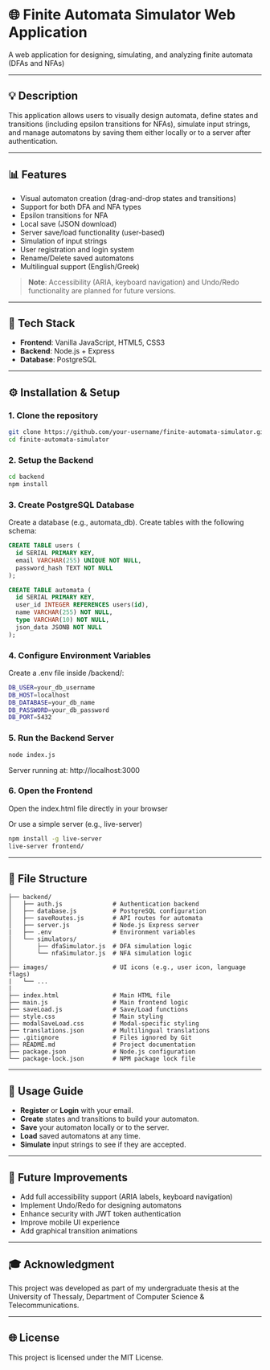 # 🌐 Finite Automata Simulator Web Application 

A web application for designing, simulating, and analyzing finite automata (DFAs and NFAs) 

---

## 💡 Description

This application allows users to visually design automata, define states and transitions (including epsilon transitions for NFAs), simulate input strings, and manage automatons by saving them either locally or to a server after authentication.

---

## 📊 Features

- Visual automaton creation (drag-and-drop states and transitions)
- Support for both DFA and NFA types
- Epsilon transitions for NFA
- Local save (JSON download)
- Server save/load functionality (user-based)
- Simulation of input strings
- User registration and login system
- Rename/Delete saved automatons
- Multilingual support (English/Greek)

> **Note**: Accessibility (ARIA, keyboard navigation) and Undo/Redo functionality are planned for future versions.

---

## 📖 Tech Stack

- **Frontend**: Vanilla JavaScript, HTML5, CSS3
- **Backend**: Node.js + Express
- **Database**: PostgreSQL

---

## ⚙️ Installation & Setup

### 1. Clone the repository

```bash
git clone https://github.com/your-username/finite-automata-simulator.git
cd finite-automata-simulator
```
### 2. Setup the Backend
```bash
cd backend
npm install
```
### 3. Create PostgreSQL Database

Create a database (e.g., automata_db).
Create tables with the following schema:
```sql
CREATE TABLE users (
  id SERIAL PRIMARY KEY,
  email VARCHAR(255) UNIQUE NOT NULL,
  password_hash TEXT NOT NULL
);

CREATE TABLE automata (
  id SERIAL PRIMARY KEY,
  user_id INTEGER REFERENCES users(id),
  name VARCHAR(255) NOT NULL,
  type VARCHAR(10) NOT NULL,
  json_data JSONB NOT NULL
);
```

### 4. Configure Environment Variables

Create a .env file inside /backend/:
```bash
DB_USER=your_db_username
DB_HOST=localhost
DB_DATABASE=your_db_name
DB_PASSWORD=your_db_password
DB_PORT=5432
```

### 5. Run the Backend Server
```bash
node index.js
```

Server running at: http://localhost:3000


### 6. Open the Frontend

Open the index.html file directly in your browser

Or use a simple server (e.g., live-server)
```bash
npm install -g live-server
live-server frontend/
```
---

## 📂 File Structure

```
├── backend/
│   ├── auth.js              # Authentication backend
│   ├── database.js          # PostgreSQL configuration
│   ├── saveRoutes.js        # API routes for automata
│   ├── server.js            # Node.js Express server
|   ├── .env                 # Environment variables
│   └── simulators/
│       ├── dfaSimulator.js  # DFA simulation logic
│       └── nfaSimulator.js  # NFA simulation logic
│
├── images/                  # UI icons (e.g., user icon, language flags)
|   └── ...
|
├── index.html               # Main HTML file
├── main.js                  # Main frontend logic
├── saveLoad.js              # Save/Load functions
├── style.css                # Main styling
├── modalSaveLoad.css        # Modal-specific styling
├── translations.json        # Multilingual translations
├── .gitignore               # Files ignored by Git
├── README.md                # Project documentation
├── package.json             # Node.js configuration
└── package-lock.json        # NPM package lock file
```

---

## 👥 Usage Guide

- **Register** or **Login** with your email.
- **Create** states and transitions to build your automaton.
- **Save** your automaton locally or to the server.
- **Load** saved automatons at any time.
- **Simulate** input strings to see if they are accepted.

---

## 🚀 Future Improvements

- Add full accessibility support (ARIA labels, keyboard navigation)
- Implement Undo/Redo for designing automatons
- Enhance security with JWT token authentication
- Improve mobile UI experience
- Add graphical transition animations

---

## 🎓 Acknowledgment

This project was developed as part of my undergraduate thesis at the University of Thessaly, Department of Computer Science & Telecommunications.

---

## 🌐 License

This project is licensed under the MIT License.
